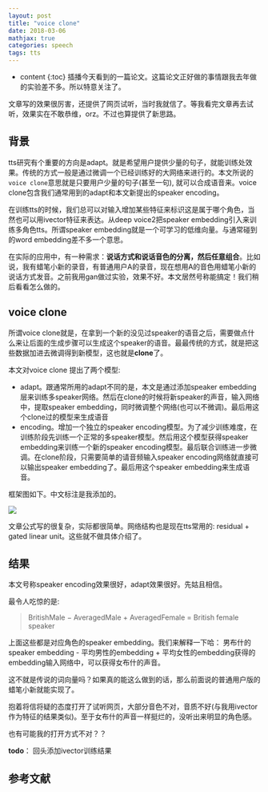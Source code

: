 ```yaml
---
layout: post
title: "voice clone"
date: 2018-03-06
mathjax: true
categories: speech
tags: tts
---
```

* content
{:toc}
插播今天看到的一篇论文。这篇论文正好做的事情跟我去年做的实验差不多。所以特意关注了。

文章写的效果很厉害，还提供了网页试听，当时我就信了。等我看完文章再去试听，效果实在不敢恭维，orz。不过也算提供了新思路。




## 背景

tts研究有个重要的方向是adapt。就是希望用户提供少量的句子，就能训练处效果。传统的方式一般是通过微调一个已经训练好的大网络来进行的。本文所说的`voice clone`意思就是只要用户少量的句子(甚至一句), 就可以合成语音来。voice clone包含我们通常用到的adapt和本文新提出的speaker encoding。

在训练tts的时候，我们总可以对输入增加某些特征来标识这是属于哪个角色，当然也可以用ivector特征来表达。从deep voice2把speaker embedding引入来训练多角色tts。所谓speaker embedding就是一个可学习的低维向量。与通常碰到的word embedding差不多一个意思。

在实际的应用中，有一种需求：**说话方式和说话音色的分离，然后任意组合**。比如说，我有蜡笔小新的录音，有普通用户A的录音，现在想用A的音色用蜡笔小新的说话方式发音。之前我用gan做过实验，效果不好。本文居然号称能搞定！我们稍后看看怎么做的。

## voice clone

所谓voice clone就是，在拿到一个新的没见过speaker的语音之后，需要做点什么来让后面的生成步骤可以生成这个speaker的语音。最最传统的方式，就是把这些数据加进去微调得到新模型，这也就是**clone**了。

本文对voice clone 提出了两个模型:

- adapt。跟通常所用的adapt不同的是，本文是通过添加speaker embedding层来训练多speaker网络。然后在clone的时候将新speaker的声音，输入网络中，提取speaker embedding，同时微调整个网络(也可以不微调)。最后用这个clone过的模型来生成语音
- encoding。增加一个独立的speaker encoding模型。为了减少训练难度，在训练阶段先训练一个正常的多speaker模型。然后用这个模型获得speaker embedding来训练一个新的speaker encoding模型。最后联合训练进一步微调。在clone阶段，只需要简单的请音频输入speaker encoding网络就直接可以输出speaker embedding了。最后用这个speaker embedding来生成语音。

框架图如下。中文标注是我添加的。

![](http://vsooda.github.io/assets/voice_clone/framework.png)

文章公式写的很复杂，实际都很简单。网络结构也是现在tts常用的: residual + gated linear unit。这些就不做具体介绍了。

## 结果

本文号称speaker encoding效果很好，adapt效果很好。先姑且相信。

最令人吃惊的是:

> BritishMale − AveragedMale + AveragedFemale =  British female speaker

上面这些都是对应角色的speaker embedding。我们来解释一下哈： 男布什的speaker embedding - 平均男性的embedding + 平均女性的embedding获得的embedding输入网络中，可以获得女布什的声音。

这不就是传说的词向量吗？如果真的能这么做到的话，那么前面说的普通用户版的蜡笔小新就能实现了。

抱着将信将疑的态度打开了试听网页，大部分音色不对，音质不好(与我用ivector作为特征的结果类似)。至于女布什的声音一样挺烂的，没听出来明显的角色感。

也有可能我的打开方式不对？？

**todo**： 回头添加ivector训练结果


## 参考文献

[^voice_clone]: Sercan O. Arik, Jitong Chen, Kainan Peng, Wei Ping, Yanqi Zhou，Neural Voice Cloning with a Few Samples